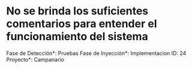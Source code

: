 # No se brinda los suficientes comentarios para entender el funcionamiento del sistema

Fase de Detección*: Pruebas
Fase de Inyección*: Implementacion
ID: 24
Proyecto*: Campanario